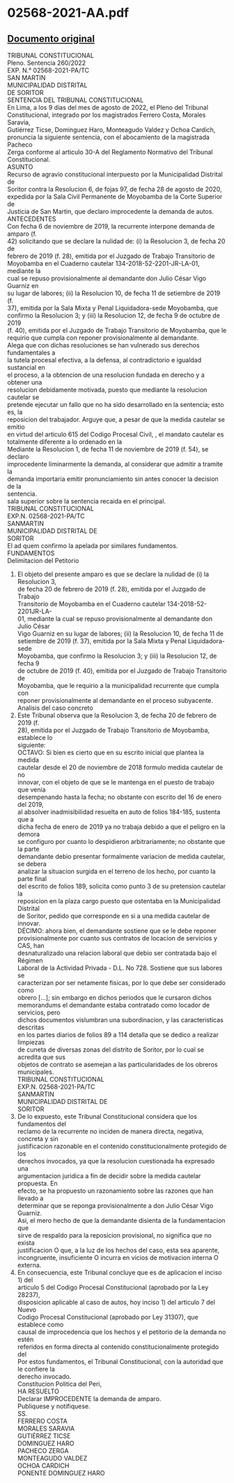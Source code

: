 
02568-2021-AA.pdf
=================
  
[Documento original](https://tc.gob.pe/jurisprudencia/2022/02568-2021-AA.pdf)  
---  
TRIBUNAL CONSTITUCIONAL  
Pleno. Sentencia 260/2022  
EXP. N.° 02568-2021-PA/TC  
SAN MARTIN  
MUNICIPALIDAD DISTRITAL  
DE SORITOR  
SENTENCIA DEL TRIBUNAL CONSTITUCIONAL  
En Lima, a los 9 dias del mes de agosto de 2022, el Pleno del Tribunal  
Constitucional, integrado por los magistrados Ferrero Costa, Morales Saravia,  
Gutiérrez Ticse, Dominguez Haro, Monteagudo Valdez y Ochoa Cardich,  
pronuncia la siguiente sentencia, con el abocamiento de la magistrada Pacheco  
Zerga conforme al articulo 30-A del Reglamento Normativo del Tribunal  
Constitucional.  
ASUNTO  
Recurso de agravio constitucional interpuesto por la Municipalidad Distrital de  
Soritor contra la Resolucion 6, de fojas 97, de fecha 28 de agosto de 2020,  
expedida por la Sala Civil Permanente de Moyobamba de la Corte Superior de  
Justicia de San Martin, que declaro improcedente la demanda de autos.  
ANTECEDENTES  
Con fecha 6 de noviembre de 2019, la recurrente interpone demanda de amparo (f.  
42) solicitando que se declare la nulidad de: (i) la Resolucion 3, de fecha 20 de  
febrero de 2019 (f. 28), emitida por el Juzgado de Trabajo Transitorio de  
Moyobamba en el Cuaderno cautelar 134-2018-52-2201-JR-LA-01, mediante la  
cual se repuso provisionalmente al demandante don Julio César Vigo Guarniz en  
su lugar de labores; (ii) la Resolucion 10, de fecha 11 de setiembre de 2019 (f.  
37), emitida por la Sala Mixta y Penal Liquidadora-sede Moyobamba, que  
confirmo la Resolucion 3; y (iii) la Resolucion 12, de fecha 9 de octubre de 2019  
(f. 40), emitida por el Juzgado de Trabajo Transitorio de Moyobamba, que le  
requirio que cumpla con reponer provisionalmente al demandante.  
Alega que con dichas resoluciones se han vulnerado sus derechos fundamentales a  
la tutela procesal efectiva, a la defensa, al contradictorio e igualdad sustancial en  
el proceso, a la obtencion de una resolucion fundada en derecho y a obtener una  
resolucion debidamente motivada, puesto que mediante la resolucion cautelar se  
pretende ejecutar un fallo que no ha sido desarrollado en la sentencia; esto es, la  
reposicion del trabajador. Arguye que, a pesar de que la medida cautelar se emitio  
en virtud del articulo 615 del Codigo Procesal Civil, <ejecucion anticipada de  
sentencia>, el mandato cautelar es totalmente diferente a lo ordenado en la  
Mediante la Resolucion 1, de fecha 11 de noviembre de 2019 (f. 54), se declaro  
improcedente liminarmente la demanda, al considerar que admitir a tramite la  
demanda importaria emitir pronunciamiento sin antes conocer la decision de la  
sentencia.  
sala superior sobre la sentencia recaida en el principal.  
TRIBUNAL CONSTITUCIONAL  
EXP.N. 02568-2021-PA/TC  
SANMARTIN  
MUNICIPALIDAD DISTRITAL DE  
SORITOR  
El ad quem confirmo la apelada por similares fundamentos.  
FUNDAMENTOS  
Delimitacion del Petitorio  
1. El objeto del presente amparo es que se declare la nulidad de (i) la Resolucion 3,  
de fecha 20 de febrero de 2019 (f. 28), emitida por el Juzgado de Trabajo  
Transitorio de Moyobamba en el Cuaderno cautelar 134-2018-52-2201JR-LA-  
01, mediante la cual se repuso provisionalmente al demandante don Julio César  
Vigo Guarniz en su lugar de labores; (ii) la Resolucion 10, de fecha 11 de  
setiembre de 2019 (f. 37), emitida por la Sala Mixta y Penal Liquidadora-sede  
Moyobamba, que confirmo la Resolucion 3; y (iii) la Resolucion 12, de fecha 9  
de octubre de 2019 (f. 40), emitida por el Juzgado de Trabajo Transitorio de  
Moyobamba, que le requirio a la municipalidad recurrente que cumpla con  
reponer provisionalmente al demandante en el proceso subyacente.  
Analisis del caso concreto  
2. Este Tribunal observa que la Resolucion 3, de fecha 20 de febrero de 2019 (f.  
28), emitida por el Juzgado de Trabajo Transitorio de Moyobamba, establece lo  
siguiente:  
OCTAVO: Si bien es cierto que en su escrito inicial que plantea la medida  
cautelar desde el 20 de noviembre de 2018 formulo medida cautelar de no  
innovar, con el objeto de que se le mantenga en el puesto de trabajo que venia  
desempenando hasta la fecha; no obstante con escrito del 16 de enero del 2019,  
al absolver inadmisibilidad resuelta en auto de folios 184-185, sustenta que a  
dicha fecha de enero de 2019 ya no trabaja debido a que el peligro en la demora  
se configuro por cuanto lo despidieron arbitrariamente; no obstante que la parte  
demandante debio presentar formalmente variacion de medida cautelar, se debera  
analizar la situacion surgida en el terreno de los hecho, por cuanto la parte final  
del escrito de folios 189, solicita como punto 3 de su pretension cautelar la  
reposicion en la plaza cargo puesto que ostentaba en la Municipalidad Distrital  
de Soritor, pedido que corresponde en si a una medida cautelar de innovar.  
DÉCIMO: ahora bien, el demandante sostiene que se le debe reponer  
provisionalmente por cuanto sus contratos de locacion de servicios y CAS, han  
desnaturalizado una relacion laboral que debio ser contratada bajo el Régimen  
Laboral de la Actividad Privada - D.L. No 728. Sostiene que sus labores se  
caracterizan por ser netamente fisicas, por lo que debe ser considerado como  
obrero [...]; sin embargo en dichos periodos que le cursaron dichos  
memorandums el demandante estaba contratado como locador de servicios, pero  
dichos documentos vislumbran una subordinacion, y las caracteristicas descritas  
en los partes diarios de folios 89 a 114 detalla que se dedico a realizar limpiezas  
de cuneta de diversas zonas del distrito de Soritor, por lo cual se acredita que sus  
objetos de contrato se asemejan a las particularidades de los obreros municipales.  
TRIBUNAL CONSTITUCIONAL  
EXP.N. 02568-2021-PA/TC  
SANMARTIN  
MUNICIPALIDAD DISTRITAL DE  
SORITOR  
3. De lo expuesto, este Tribunal Constitucional considera que los fundamentos del  
reclamo de la recurrente no inciden de manera directa, negativa, concreta y sin  
justificacion razonable en el contenido constitucionalmente protegido de los  
derechos invocados, ya que la resolucion cuestionada ha expresado una  
argumentacion juridica a fin de decidir sobre la medida cautelar propuesta. En  
efecto, se ha propuesto un razonamiento sobre las razones que han llevado a  
determinar que se reponga provisionalmente a don Julio César Vigo Guarniz.  
Asi, el mero hecho de que la demandante disienta de la fundamentacion que  
sirve de respaldo para la reposicion provisional, no significa que no exista  
justificacion O que, a la luz de los hechos del caso, esta sea aparente,  
incongruente, insuficiente O incurra en vicios de motivacion interna O externa.  
4. En consecuencia, este Tribunal concluye que es de aplicacion el inciso 1) del  
articulo 5 del Codigo Procesal Constitucional (aprobado por la Ley 28237),  
disposicion aplicable al caso de autos, hoy inciso 1) del articulo 7 del Nuevo  
Codigo Procesal Constitucional (aprobado por Ley 31307), que establece como  
causal de improcedencia que los hechos y el petitorio de la demanda no estén  
referidos en forma directa al contenido constitucionalmente protegido del  
Por estos fundamentos, el Tribunal Constitucional, con la autoridad que le confiere la  
derecho invocado.  
Constitucion Politica del Peri,  
HA RESUELTO  
Declarar IMPROCEDENTE la demanda de amparo.  
Publiquese y notifiquese.  
SS.  
FERRERO COSTA  
MORALES SARAVIA  
GUTIÉRREZ TICSE  
DOMINGUEZ HARO  
PACHECO ZERGA  
MONTEAGUDO VALDEZ  
OCHOA CARDICH  
PONENTE DOMINGUEZ HARO